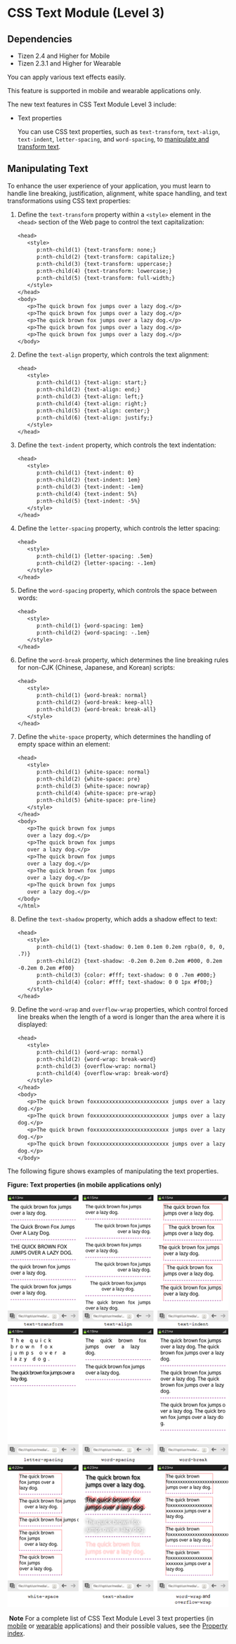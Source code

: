 # CSS Text Module (Level 3)

## Dependencies

- Tizen 2.4 and Higher for Mobile
- Tizen 2.3.1 and Higher for Wearable

You can apply various text effects easily.

This feature is supported in mobile and wearable applications only.

The new text features in CSS Text Module Level 3 include:

- Text properties

  You can use CSS text properties, such as `text-transform`, `text-align`, `text-indent`, `letter-spacing`, and `word-spacing`, to [manipulate and transform text](./w3c/ui/text-module-w.md#text).

## Manipulating Text

To enhance the user experience of your application, you must learn to handle line breaking, justification, alignment, white space handling, and text transformations using CSS text properties:

1. Define the `text-transform` property within a `<style>` element in the `<head>` section of the Web page to control the text capitalization:

   ```
   <head>
      <style>
         p:nth-child(1) {text-transform: none;}
         p:nth-child(2) {text-transform: capitalize;}
         p:nth-child(3) {text-transform: uppercase;}
         p:nth-child(4) {text-transform: lowercase;}
         p:nth-child(5) {text-transform: full-width;}
      </style>
   </head>
   <body>
      <p>The quick brown fox jumps over a lazy dog.</p>
      <p>The quick brown fox jumps over a lazy dog.</p>
      <p>The quick brown fox jumps over a lazy dog.</p>
      <p>The quick brown fox jumps over a lazy dog.</p>
      <p>The quick brown fox jumps over a lazy dog.</p>
   </body>
   ```

2. Define the `text-align` property, which controls the text alignment:

   ```
   <head>
      <style>
         p:nth-child(1) {text-align: start;}
         p:nth-child(2) {text-align: end;}
         p:nth-child(3) {text-align: left;}
         p:nth-child(4) {text-align: right;}
         p:nth-child(5) {text-align: center;}
         p:nth-child(6) {text-align: justify;}
      </style>
   </head>
   ```

3. Define the `text-indent` property, which controls the text indentation:

   ```
   <head>
      <style>
         p:nth-child(1) {text-indent: 0}
         p:nth-child(2) {text-indent: 1em}
         p:nth-child(3) {text-indent: -1em}
         p:nth-child(4) {text-indent: 5%}
         p:nth-child(5) {text-indent: -5%}
      </style>
   </head>
   ```

4. Define the `letter-spacing` property, which controls the letter spacing:

   ```
   <head>
      <style>
         p:nth-child(1) {letter-spacing: .5em}
         p:nth-child(2) {letter-spacing: -.1em}
      </style>
   </head>
   ```

5. Define the `word-spacing` property, which controls the space between words:

   ```
   <head>
      <style>
         p:nth-child(1) {word-spacing: 1em}
         p:nth-child(2) {word-spacing: -.1em}
      </style>
   </head>
   ```

6. Define the `word-break` property, which determines the line breaking rules for non-CJK (Chinese, Japanese, and Korean) scripts:

   ```
   <head>
      <style>
         p:nth-child(1) {word-break: normal}
         p:nth-child(2) {word-break: keep-all}
         p:nth-child(3) {word-break: break-all}
      </style>
   </head>
   ```

7. Define the `white-space` property, which determines the handling of empty space within an element:

   ```
   <head>
      <style>
         p:nth-child(1) {white-space: normal}
         p:nth-child(2) {white-space: pre}
         p:nth-child(3) {white-space: nowrap}
         p:nth-child(4) {white-space: pre-wrap}
         p:nth-child(5) {white-space: pre-line}
      </style>
   </head>
   <body>
      <p>The quick brown fox jumps
      over a lazy dog.</p>
      <p>The quick brown fox jumps
      over a lazy dog.</p>
      <p>The quick brown fox jumps
      over a lazy dog.</p>
      <p>The quick brown fox jumps
      over a lazy dog.</p>
      <p>The quick brown fox jumps
      over a lazy dog.</p>
   </body>
   </html>
   ```

8. Define the `text-shadow` property, which adds a shadow effect to text:

   ```
   <head>
      <style>
         p:nth-child(1) {text-shadow: 0.1em 0.1em 0.2em rgba(0, 0, 0, .7)}
         p:nth-child(2) {text-shadow: -0.2em 0.2em 0.2em #000, 0.2em -0.2em 0.2em #f00}
         p:nth-child(3) {color: #fff; text-shadow: 0 0 .7em #000;}
         p:nth-child(4) {color: #fff; text-shadow: 0 0 1px #f00;}
      </style>
   </head>
   ```

9. Define the `word-wrap` and  `overflow-wrap` properties, which control forced line breaks when the length of a word is longer than the area where it is displayed:

   ```
   <head>
      <style>
         p:nth-child(1) {word-wrap: normal}
         p:nth-child(2) {word-wrap: break-word}
         p:nth-child(3) {overflow-wrap: normal}
         p:nth-child(4) {overflow-wrap: break-word}
      </style>
   </head>
   <body>
      <p>The quick brown foxxxxxxxxxxxxxxxxxxxxxxxx jumps over a lazy dog.</p>
      <p>The quick brown foxxxxxxxxxxxxxxxxxxxxxxxx jumps over a lazy dog.</p>
      <p>The quick brown foxxxxxxxxxxxxxxxxxxxxxxxx jumps over a lazy dog.</p>
      <p>The quick brown foxxxxxxxxxxxxxxxxxxxxxxxx jumps over a lazy dog.</p>
   </body>
   ```

The following figure shows examples of manipulating the text properties.

**Figure: Text properties (in mobile applications only)**

![Text properties (in mobile applications only)](./media/text_properties.png)

​	**Note**	For a complete list of CSS Text Module Level 3 text properties (in [mobile](../../../../org.tizen.web.apireference/html/w3c_api/w3c_api_m.html#text) or [wearable](../../../../org.tizen.web.apireference/html/w3c_api/w3c_api_w.html#text) applications) and their possible values, see the [Property index](http://www.w3.org/TR/2013/WD-css-text-3-20131010/#property-index).